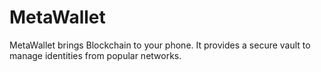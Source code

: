 # MetaWallet
MetaWallet brings Blockchain to your phone. It provides a secure vault to manage identities from popular networks.
